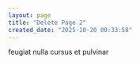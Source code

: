 ```yaml
---
layout: page
title: "Delete Page 2"
created_date: "2025-10-20 00:33:58"
---
```


feugiat nulla cursus et pulvinar 

